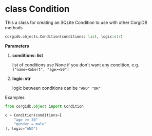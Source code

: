 # class Condition

This a class for creating an SQLite Condition to use with other CorgiDB methods

```python
corgidb.objects.Condition(conditions: list, logic:str)
```

**Parameters**

1.  **conditions: list**

    list of conditions use None if you don't want any condition, e.g. `["name=Robert", "age>=50"]`
2.  **logic: str**

    logic between conditions can be `"AND" "OR"`

Examples

```python
from corgidb.object import Condition

c = Condition(conditions=[
    "age >= 30"
    "gender = male"
], logic="AND")
```
